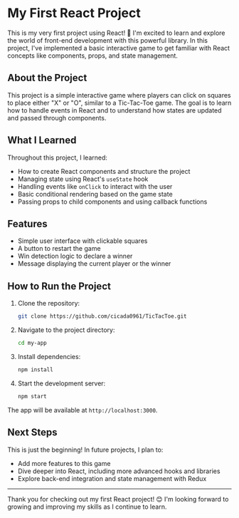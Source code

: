 # My First React Project

This is my very first project using React! 🎉 I'm excited to learn and explore the world of front-end development with this powerful library. In this project, I've implemented a basic interactive game to get familiar with React concepts like components, props, and state management.

## About the Project

This project is a simple interactive game where players can click on squares to place either "X" or "O", similar to a Tic-Tac-Toe game. The goal is to learn how to handle events in React and to understand how states are updated and passed through components.

## What I Learned

Throughout this project, I learned:
- How to create React components and structure the project
- Managing state using React's `useState` hook
- Handling events like `onClick` to interact with the user
- Basic conditional rendering based on the game state
- Passing props to child components and using callback functions

## Features

- Simple user interface with clickable squares
- A button to restart the game
- Win detection logic to declare a winner
- Message displaying the current player or the winner

## How to Run the Project

1. Clone the repository:
    ```bash
    git clone https://github.com/cicada0961/TicTacToe.git
    ```

2. Navigate to the project directory:
    ```bash
    cd my-app
    ```

3. Install dependencies:
    ```bash
    npm install
    ```

4. Start the development server:
    ```bash
    npm start
    ```

The app will be available at `http://localhost:3000`.

## Next Steps

This is just the beginning! In future projects, I plan to:
- Add more features to this game
- Dive deeper into React, including more advanced hooks and libraries
- Explore back-end integration and state management with Redux

---

Thank you for checking out my first React project! 😊 I'm looking forward to growing and improving my skills as I continue to learn.
